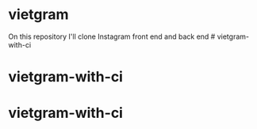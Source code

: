 # vietgram

On this repository I'll clone Instagram front end and back end # vietgram-with-ci
# vietgram-with-ci
# vietgram-with-ci
